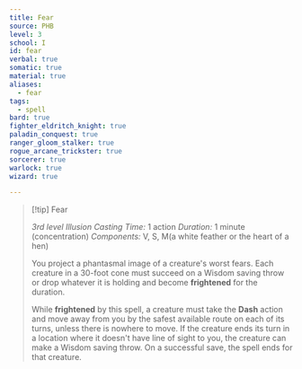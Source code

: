 ```yaml
---
title: Fear
source: PHB
level: 3
school: I
id: fear
verbal: true
somatic: true
material: true
aliases:
  - fear
tags:
  - spell
bard: true
fighter_eldritch_knight: true
paladin_conquest: true
ranger_gloom_stalker: true
rogue_arcane_trickster: true
sorcerer: true
warlock: true
wizard: true

---
```

>[!tip] Fear
>
> *3rd level Illusion*
> *Casting Time:* 1 action
> *Duration:* 1 minute (concentration)
> *Components:* V, S, M(a white feather or the heart of a hen)
>
>You project a phantasmal image of a creature's worst fears. Each creature in a 30-foot cone must succeed on a Wisdom saving throw or drop whatever it is holding and become **frightened** for the duration.
>
>While **frightened** by this spell, a creature must take the **Dash** action and move away from you by the safest available route on each of its turns, unless there is nowhere to move. If the creature ends its turn in a location where it doesn't have line of sight to you, the creature can make a Wisdom saving throw. On a successful save, the spell ends for that creature.
>

